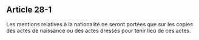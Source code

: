Article 28-1
----
Les mentions relatives à la nationalité ne seront portées que sur les copies des
actes de naissance ou des actes dressés pour tenir lieu de ces actes.
